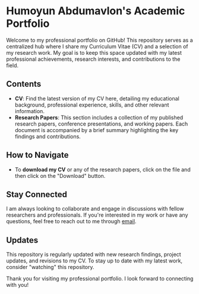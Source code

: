 # Humoyun Abdumavlon's Academic Portfolio

Welcome to my professional portfolio on GitHub! This repository serves as a centralized hub where I share my Curriculum Vitae (CV) and a selection of my research work. My goal is to keep this space updated with my latest professional achievements, research interests, and contributions to the field.

## Contents

- **CV**: Find the latest version of my CV here, detailing my educational background, professional experience, skills, and other relevant information.
- **Research Papers**: This section includes a collection of my published research papers, conference presentations, and working papers. Each document is accompanied by a brief summary highlighting the key findings and contributions.

## How to Navigate

- To **download my CV** or any of the research papers, click on the file and then click on the "Download" button. 

## Stay Connected

I am always looking to collaborate and engage in discussions with fellow researchers and professionals. If you're interested in my work or have any questions, feel free to reach out to me through [email](mailto:abdumavlon@pitt.edu).

## Updates

This repository is regularly updated with new research findings, project updates, and revisions to my CV. To stay up to date with my latest work, consider "watching" this repository.

Thank you for visiting my professional portfolio. I look forward to connecting with you!
